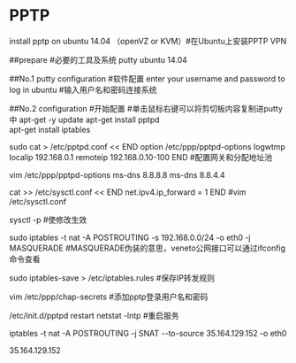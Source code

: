 # PPTP

install pptp on ubuntu 14.04 （openVZ or KVM）#在Ubuntu上安装PPTP VPN

##prepare #必要的工具及系统
putty 
ubuntu 14.04

##No.1 
putty configuration #软件配置
	enter  your username and password to log in ubuntu #输入用户名和密码连接系统

##No.2
configuration #开始配置
 #单击鼠标右键可以将剪切板内容复制进putty中
apt-get -y update
apt-get install pptpd   
apt-get install iptables

sudo cat > /etc/pptpd.conf << END
option /etc/ppp/pptpd-options
logwtmp
localip 192.168.0.1
remoteip 192.168.0.10-100
END	#配置网关和分配地址池

vim /etc/ppp/pptpd-options
	ms-dns 8.8.8.8
	ms-dns 8.8.4.4

cat >> /etc/sysctl.conf << END
net.ipv4.ip_forward = 1
END 	#vim /etc/sysctl.conf

sysctl -p #使修改生效

sudo iptables -t nat -A POSTROUTING -s 192.168.0.0/24 -o eth0 -j MASQUERADE
 #MASQUERADE伪装的意思，veneto公网接口可以通过ifconfig命令查看

sudo iptables-save > /etc/iptables.rules
 #保存IP转发规则

vim /etc/ppp/chap-secrets
 #添加pptp登录用户名和密码

/etc/init.d/pptpd restart
netstat -lntp
 #重启服务


iptables -t nat -A POSTROUTING -j SNAT --to-source 35.164.129.152 -o eth0

35.164.129.152